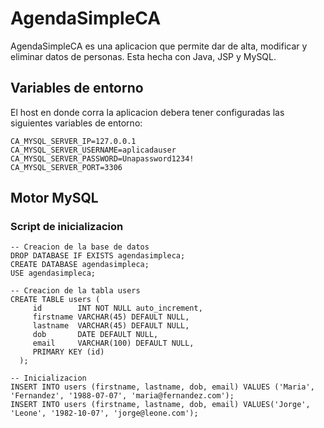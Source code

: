 

# AgendaSimpleCA
AgendaSimpleCA es una aplicacion que permite dar de alta, modificar y eliminar datos de personas.
Esta hecha con Java, JSP y MySQL.

## Variables de entorno
El host en donde corra la aplicacion debera tener configuradas las siguientes variables de entorno:

```
CA_MYSQL_SERVER_IP=127.0.0.1
CA_MYSQL_SERVER_USERNAME=aplicadauser
CA_MYSQL_SERVER_PASSWORD=Unapassword1234!
CA_MYSQL_SERVER_PORT=3306
```

## Motor MySQL

### Script de inicializacion 
```
-- Creacion de la base de datos
DROP DATABASE IF EXISTS agendasimpleca;
CREATE DATABASE agendasimpleca;
USE agendasimpleca;

-- Creacion de la tabla users
CREATE TABLE users (
     id        INT NOT NULL auto_increment,
     firstname VARCHAR(45) DEFAULT NULL,
     lastname  VARCHAR(45) DEFAULT NULL,
     dob       DATE DEFAULT NULL,
     email     VARCHAR(100) DEFAULT NULL,
     PRIMARY KEY (id)
  );

-- Inicializacion
INSERT INTO users (firstname, lastname, dob, email) VALUES ('Maria', 'Fernandez', '1988-07-07', 'maria@fernandez.com');
INSERT INTO users (firstname, lastname, dob, email) VALUES('Jorge', 'Leone', '1982-10-07', 'jorge@leone.com'); 
```
